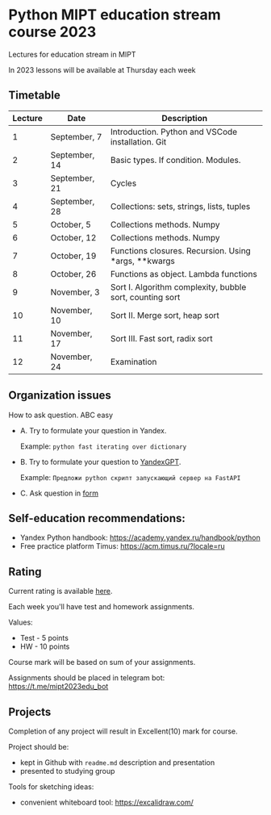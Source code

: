 # Python MIPT education stream course 2023

Lectures for education stream in MIPT

In 2023 lessons will be available at Thursday each week

## Timetable

| Lecture | Date | Description |
|---------|------|-------------|  
| 1 | September, 7 | Introduction. Python and VSCode installation. Git| 
| 2 | September, 14 | Basic types. If condition. Modules. | 
| 3 | September, 21 | Cycles| 
| 4 | September, 28 | Collections: sets, strings, lists, tuples|
| 5 | October, 5 | Collections methods. Numpy| 
| 6 | October, 12 | Collections methods. Numpy| 
| 7 | October, 19 | Functions closures. Recursion. Using *args, **kwargs | 
| 8 | October, 26 | Functions as object. Lambda functions | 
| 9 | November, 3 | Sort I. Algorithm complexity, bubble sort, counting sort |
| 10 | November, 10 | Sort II. Merge sort, heap sort | 
| 11 | November, 17 | Sort III. Fast sort, radix sort | 
| 12 | November, 24  | Examination | 


## Organization issues

How to ask question. ABC easy

- A. Try to formulate your question in Yandex. 
  
  Example: `python fast iterating over dictionary`
- B. Try to formulate your question to [YandexGPT](https://yandex.ru/project/alice/yagpt#download_group).

    Example: `Предложи python скрипт запускающий сервер на FastAPI`
- C. Ask question in [form](https://docs.google.com/spreadsheets/d/1R5YdiCNEVAeaU-RR2cSrZEbvA-Z2LQ90Nx76N0uPDrg/edit#gid=1837925728)

## Self-education recommendations:
- Yandex Python handbook:
https://academy.yandex.ru/handbook/python
- Free practice platform Timus:
https://acm.timus.ru/?locale=ru


## Rating

Current rating is available [here](https://docs.google.com/spreadsheets/d/1R5YdiCNEVAeaU-RR2cSrZEbvA-Z2LQ90Nx76N0uPDrg/edit#gid=1837925728).

Each week you'll have test and homework assignments. 

Values:

- Test - 5 points
- HW - 10 points

Course mark will be based on sum of your assignments. 

Assignments should be placed in telegram bot: https://t.me/mipt2023edu_bot

## Projects 

Completion of any project will result in Excellent(10) mark for course.

Project should be:
- kept in Github with `readme.md` description and presentation
- presented to studying group 

Tools for sketching ideas: 
- convenient whiteboard tool: https://excalidraw.com/
